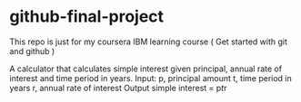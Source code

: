 # github-final-project
This repo is just for my coursera IBM learning course ( Get started with git and github ) 

A calculator that calculates simple interest given principal, annual rate of interest and time period in years.
Input:
   p, principal amount
   t, time period in years
   r, annual rate of interest
Output
   simple interest = p*t*r
